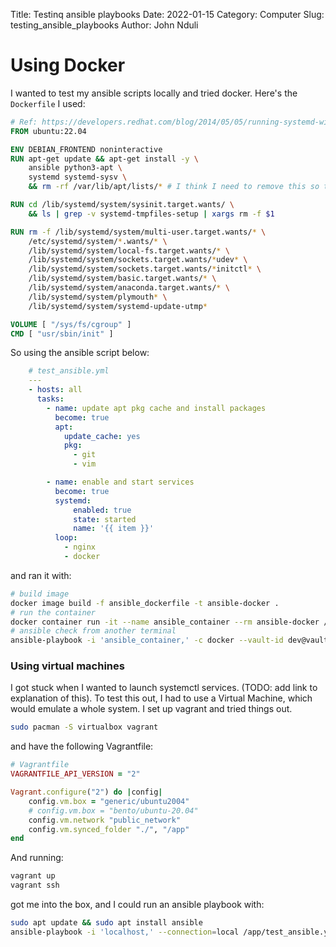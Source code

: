 Title: Testinq ansible playbooks
Date: 2022-01-15
Category: Computer
Slug: testing_ansible_playbooks
Author: John Nduli

# Using Docker

I wanted to test my ansible scripts locally and tried docker. Here's the
`Dockerfile` I used:

```Dockerfile
# Ref: https://developers.redhat.com/blog/2014/05/05/running-systemd-within-docker-container
FROM ubuntu:22.04

ENV DEBIAN_FRONTEND noninteractive
RUN apt-get update && apt-get install -y \
    ansible python3-apt \
    systemd systemd-sysv \
    && rm -rf /var/lib/apt/lists/* # I think I need to remove this so that check works

RUN cd /lib/systemd/system/sysinit.target.wants/ \
    && ls | grep -v systemd-tmpfiles-setup | xargs rm -f $1

RUN rm -f /lib/systemd/system/multi-user.target.wants/* \
    /etc/systemd/system/*.wants/* \
    /lib/systemd/system/local-fs.target.wants/* \
    /lib/systemd/system/sockets.target.wants/*udev* \
    /lib/systemd/system/sockets.target.wants/*initctl* \
    /lib/systemd/system/basic.target.wants/* \
    /lib/systemd/system/anaconda.target.wants/* \
    /lib/systemd/system/plymouth* \
    /lib/systemd/system/systemd-update-utmp*

VOLUME [ "/sys/fs/cgroup" ]
CMD [ "usr/sbin/init" ]

```

So using the ansible script below:


```yml
    # test_ansible.yml
    ---
    - hosts: all
      tasks:
        - name: update apt pkg cache and install packages
          become: true
          apt:
            update_cache: yes
            pkg:
              - git
              - vim

        - name: enable and start services
          become: true
          systemd:
              enabled: true
              state: started
              name: '{{ item }}'
          loop:
            - nginx
            - docker

```

and ran it with:

```bash
# build image
docker image build -f ansible_dockerfile -t ansible-docker .
# run the container
docker container run -it --name ansible_container --rm ansible-docker /bin/bash
# ansible check from another terminal
ansible-playbook -i 'ansible_container,' -c docker --vault-id dev@vault-password.sh --check test_ansible.yml
```

<!-- TODO: test the commands below: -->
### Using virtual machines

I got stuck when I wanted to launch systemctl services. (TODO: add link to
explanation of this). To test this out, I had to use a Virtual Machine, which
would emulate a whole system. I set up vagrant and tried things out.

```bash
sudo pacman -S virtualbox vagrant
```

and have the following Vagrantfile:

```ruby
# Vagrantfile
VAGRANTFILE_API_VERSION = "2"

Vagrant.configure("2") do |config|
    config.vm.box = "generic/ubuntu2004"
    # config.vm.box = "bento/ubuntu-20.04"
    config.vm.network "public_network"
    config.vm.synced_folder "./", "/app"
end
```

And running:

```bash
vagrant up
vagrant ssh
```


got me into the box, and I could run an ansible playbook with:

```bash
sudo apt update && sudo apt install ansible
ansible-playbook -i 'localhost,' --connection=local /app/test_ansible.yml
```
